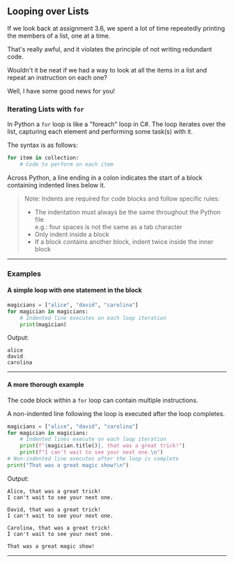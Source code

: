 ## Looping over Lists

If we look back at assignment 3.6, we spent a lot of time repeatedly printing 
the members of a list, one at a time.

That's really awful, and it violates the principle of not writing redundant 
code.

Wouldn't it be neat if we had a way to look at all the items in a list and 
repeat an instruction on each one?

Well, I have some good news for you!

### Iterating Lists with `for`

In Python a `for` loop is like a "foreach" loop in C#. The loop iterates over
the list, capturing each element and performing some task(s) with it.

The syntax is as follows:

```python
for item in collection:
    # Code to perform on each item
```

Across Python, a line ending in a colon indicates the start of a block 
containing indented lines below it.

> Note: Indents are required for code blocks and follow specific rules:
>
> * The indentation must always be the same throughout the Python file<br>
>   e.g.: four spaces is not the same as a tab character
> * Only indent inside a block
> * If a block contains another block, indent twice inside the inner block

---

### Examples

#### A simple loop with one statement in the block

```python
magicians = ["alice", "david", "carolina"]
for magician in magicians:
    # Indented line executes on each loop iteration
    print(magician)
```

Output:

```
alice
david
carolina
```

---

#### A more thorough example

The code block within a `for` loop can contain multiple instructions.

A non-indented line following the loop is executed after the loop completes.

```python
magicians = ["alice", "david", "carolina"]
for magician in magicians:
    # Indented lines execute on each loop iteration
    print(f"{magician.title()}, that was a great trick!")
    print(f"I can't wait to see your next one.\n")
# Non-indented line executes after the loop is complete
print("That was a great magic show!\n")
```

Output:

```
Alice, that was a great trick!
I can't wait to see your next one.

David, that was a great trick!
I can't wait to see your next one.

Carolina, that was a great trick!
I can't wait to see your next one.

That was a great magic show!
```

---
